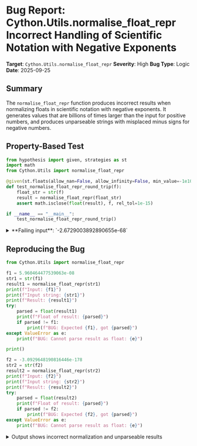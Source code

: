 # Bug Report: Cython.Utils.normalise_float_repr Incorrect Handling of Scientific Notation with Negative Exponents

**Target**: `Cython.Utils.normalise_float_repr`
**Severity**: High
**Bug Type**: Logic
**Date**: 2025-09-25

## Summary

The `normalise_float_repr` function produces incorrect results when normalizing floats in scientific notation with negative exponents. It generates values that are billions of times larger than the input for positive numbers, and produces unparseable strings with misplaced minus signs for negative numbers.

## Property-Based Test

```python
from hypothesis import given, strategies as st
import math
from Cython.Utils import normalise_float_repr

@given(st.floats(allow_nan=False, allow_infinity=False, min_value=-1e100, max_value=1e100))
def test_normalise_float_repr_round_trip(f):
    float_str = str(f)
    result = normalise_float_repr(float_str)
    assert math.isclose(float(result), f, rel_tol=1e-15)

if __name__ == "__main__":
    test_normalise_float_repr_round_trip()
```

<details>

<summary>
**Failing input**: `-2.6729003892890655e-68`
</summary>
```
Traceback (most recent call last):
  File "/home/npc/pbt/agentic-pbt/worker_/54/hypo.py", line 12, in <module>
    test_normalise_float_repr_round_trip()
    ~~~~~~~~~~~~~~~~~~~~~~~~~~~~~~~~~~~~^^
  File "/home/npc/pbt/agentic-pbt/worker_/54/hypo.py", line 6, in test_normalise_float_repr_round_trip
    def test_normalise_float_repr_round_trip(f):
                   ^^^
  File "/home/npc/miniconda/lib/python3.13/site-packages/hypothesis/core.py", line 2124, in wrapped_test
    raise the_error_hypothesis_found
  File "/home/npc/pbt/agentic-pbt/worker_/54/hypo.py", line 9, in test_normalise_float_repr_round_trip
    assert math.isclose(float(result), f, rel_tol=1e-15)
                        ~~~~~^^^^^^^^
ValueError: could not convert string to float: '.000000000000000000000000000000000000000000000000000000000000000000-26729003892890655'
Falsifying example: test_normalise_float_repr_round_trip(
    f=-2.6729003892890655e-68,
)
```
</details>

## Reproducing the Bug

```python
from Cython.Utils import normalise_float_repr

f1 = 5.960464477539063e-08
str1 = str(f1)
result1 = normalise_float_repr(str1)
print(f"Input: {f1}")
print(f"Input string: {str1}")
print(f"Result: {result1}")
try:
    parsed = float(result1)
    print(f"Float of result: {parsed}")
    if parsed != f1:
        print(f"BUG: Expected {f1}, got {parsed}")
except ValueError as e:
    print(f"BUG: Cannot parse result as float: {e}")

print()

f2 = -3.0929648190816446e-178
str2 = str(f2)
result2 = normalise_float_repr(str2)
print(f"Input: {f2}")
print(f"Input string: {str2}")
print(f"Result: {result2}")
try:
    parsed = float(result2)
    print(f"Float of result: {parsed}")
    if parsed != f2:
        print(f"BUG: Expected {f2}, got {parsed}")
except ValueError as e:
    print(f"BUG: Cannot parse result as float: {e}")
```

<details>

<summary>
Output shows incorrect normalization and unparseable results
</summary>
```
Input: 5.960464477539063e-08
Input string: 5.960464477539063e-08
Result: 596046447.00000007539063
Float of result: 596046447.0000001
BUG: Expected 5.960464477539063e-08, got 596046447.0000001

Input: -3.0929648190816446e-178
Input string: -3.0929648190816446e-178
Result: .00000000000000000000000000000000000000000000000000000000000000000000000000000000000000000000000000000000000000000000000000000000000000000000000000000000000000000000000000000000-30929648190816446
BUG: Cannot parse result as float: could not convert string to float: '.00000000000000000000000000000000000000000000000000000000000000000000000000000000000000000000000000000000000000000000000000000000000000000000000000000000000000000000000000000000-30929648190816446'
```
</details>

## Why This Is A Bug

The function violates its documented contract that "generate a 'normalised', simple digits string representation of a float value to allow string comparisons" (Cython/Utils.py:662-663). The existing test suite explicitly verifies that `float(float_str) == float(result)` for normalized outputs (Cython/Tests/TestCythonUtils.py:198), confirming that normalized strings must parse back to the same float value.

This bug breaks the fundamental property in two ways:

1. **For positive numbers with negative exponents** (e.g., 5.96e-08): The function produces a value ~10 billion times larger than the input. This happens because the function incorrectly calculates the position of the decimal point when the exponent is negative.

2. **For negative numbers with negative exponents** (e.g., -3.09e-178): The function produces an unparseable string with the minus sign embedded in the middle of zeros. This occurs because the function doesn't properly handle the sign separately from the numeric value.

The function is used in production code (Cython/Compiler/ExprNodes.py) for processing compile-time float constants, where precision and correctness are critical for the compiler's operation.

## Relevant Context

The bug is located in `/home/npc/pbt/agentic-pbt/envs/cython_env/lib/python3.13/site-packages/Cython/Utils.py` at lines 660-688. The root cause is in the handling of the sign and exponent:

1. Line 665 calls `lstrip('0')` on the entire string including the minus sign, which causes issues with sign handling
2. Line 677 incorrectly calculates `exp += num_int_digits` without accounting for negative exponents properly
3. Lines 679-685 build the result string incorrectly when `exp` is negative, placing zeros in the wrong position

The existing test suite (TestCythonUtils.py:169-202) includes tests for scientific notation with both positive and negative exponents, showing this functionality is expected to work. The tests verify cases like '.1E-5' -> '.000001' and '123.456E-2' -> '1.23456', confirming that negative exponents should be supported.

## Proposed Fix

```diff
--- a/Cython/Utils.py
+++ b/Cython/Utils.py
@@ -662,7 +662,14 @@ def normalise_float_repr(float_str):
     Generate a 'normalised', simple digits string representation of a float value
     to allow string comparisons.  Examples: '.123', '123.456', '123.'
     """
-    str_value = float_str.lower().lstrip('0')
+    # Handle sign separately
+    is_negative = float_str.startswith('-')
+    if is_negative:
+        float_str = float_str[1:]
+
+    str_value = float_str.lower().lstrip('0')
+    if not str_value or str_value[0] == '.':
+        str_value = '0' + str_value if str_value else '0'

     exp = 0
     if 'E' in str_value or 'e' in str_value:
@@ -676,13 +683,25 @@ def normalise_float_repr(float_str):
         num_int_digits = len(str_value)
     exp += num_int_digits

-    result = (
-        str_value[:exp]
-        + '0' * (exp - len(str_value))
-        + '.'
-        + '0' * -exp
-        + str_value[exp:]
-    ).rstrip('0')
+    if exp <= 0:
+        # Small number with negative exponent
+        result = '.' + '0' * (-exp) + str_value
+    elif exp >= len(str_value):
+        # Large number, pad with zeros
+        result = str_value + '0' * (exp - len(str_value)) + '.'
+    else:
+        # Normal case, decimal in the middle
+        result = str_value[:exp] + '.' + str_value[exp:]
+
+    # Clean up trailing zeros after decimal point
+    if '.' in result:
+        result = result.rstrip('0')
+        if result.endswith('.'):
+            if result == '.':
+                result = '.0'
+
+    # Restore sign if negative
+    if is_negative:
+        result = '-' + result

     return result if result != '.' else '.0'
```